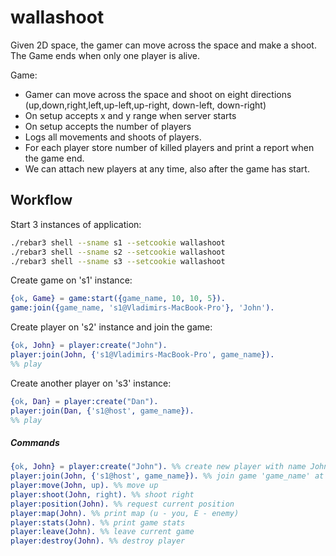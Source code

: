 # wallashoot

Given 2D space, the gamer can move across the space and make a shoot. The Game ends when only one player is alive.

Game:
* Gamer can move across the space and shoot on eight directions (up,down,right,left,up-left,up-right, down-left, down-right)
* On setup accepts x and y range when server starts
* On setup accepts the number of players
* Logs all movements and shoots of players.
* For each player store number of killed players and print a report when the game end.
* We can attach new players at any time, also after the game has start.


## Workflow
Start 3 instances of application:
```sh
./rebar3 shell --sname s1 --setcookie wallashoot
./rebar3 shell --sname s2 --setcookie wallashoot
./rebar3 shell --sname s3 --setcookie wallashoot
```

Create game on 's1' instance:
```erlang
{ok, Game} = game:start({game_name, 10, 10, 5}).
game:join({game_name, 's1@Vladimirs-MacBook-Pro'}, 'John').
```

Create player on 's2' instance and join the game:
```erlang
{ok, John} = player:create("John").
player:join(John, {'s1@Vladimirs-MacBook-Pro', game_name}).
%% play
```

Create another player on 's3' instance:
```erlang
{ok, Dan} = player:create("Dan").
player:join(Dan, {'s1@host', game_name}).
%% play
```

##### Commands
```erlang
{ok, John} = player:create("John"). %% create new player with name John
player:join(John, {'s1@host', game_name}). %% join game 'game_name' at 's1@host'
player:move(John, up). %% move up
player:shoot(John, right). %% shoot right
player:position(John). %% request current position
player:map(John). %% print map (u - you, E - enemy)
player:stats(John). %% print game stats
player:leave(John). %% leave current game
player:destroy(John). %% destroy player
```
